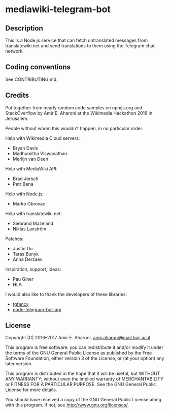 # mediawiki-telegram-bot

## Description
This is a Node.js service that can fetch untranslated messages from
translatewiki.net and send translations to them using the Telegram
chat network.

## Coding conventions

See CONTRIBUTING.md.

## Credits
Put together from nearly random code samples on npmjs.org and StackOverflow by
Amir E. Aharoni at the Wikimedia Hackathon 2016 in Jerusalem.

People without whom this wouldn't happen, in no particular order:

Help with Wikimedia Cloud servers:

* Bryan Davis
* Madhumitha Viswanathan
* Merlijn van Deen

Help with MediaWiki API:

* Brad Jorsch
* Petr Bena

Help with Node.js:

* Marko Obrovac

Help with translatewiki.net:

* Siebrand Mazeland
* Niklas Laxström

Patches:

* Justin Du
* Taras Bunyk
* Anna Derzaev

Inspiration, support, ideas:

* Pau Giner
* HLA

I would also like to thank the developers of these libraries:

* [tgfancy](https://github.com/GochoMugo/tgfancy)
* [node-telegram-bot-api](https://github.com/yagop/node-telegram-bot-api)

## License
Copyright (C) 2016–2017 Amir E. Aharoni, amir.aharoni@mail.huji.ac.il

This program is free software: you can redistribute it and/or modify
it under the terms of the GNU General Public License as published by
the Free Software Foundation, either version 3 of the License, or
(at your option) any later version.

This program is distributed in the hope that it will be useful,
but WITHOUT ANY WARRANTY; without even the implied warranty of
MERCHANTABILITY or FITNESS FOR A PARTICULAR PURPOSE.  See the
GNU General Public License for more details.

You should have received a copy of the GNU General Public License
along with this program.  If not, see <http://www.gnu.org/licenses/>.
